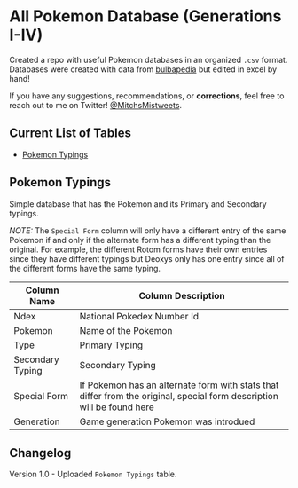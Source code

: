 # All Pokemon Database (Generations I-IV)

Created a repo with useful Pokemon databases in an organized `.csv` format. Databases were created with data from [bulbapedia](https://bulbapedia.bulbagarden.net/wiki/List_of_Pok%C3%A9mon_by_National_Pok%C3%A9dex_number) but edited in excel by hand!

If you have any suggestions, recommendations, or **corrections**, feel free to reach out to me on Twitter! [@MitchsMistweets](https://www.twitter.com/MitchsMistweets).

## Current List of Tables

- [Pokemon Typings](#pokemon-typings)

## Pokemon Typings

Simple database that has the Pokemon and its Primary and Secondary typings. 

*NOTE:* The `Special Form` column will only have a different entry of the same Pokemon if and only if the alternate form has a different typing than the original. For example, the different Rotom forms have their own entries since they have different typings but Deoxys only has one entry since all of the different forms have the same typing.

| Column Name      | Column Description                                                                                                     |
|------------------|------------------------------------------------------------------------------------------------------------------------|
| Ndex             | National Pokedex Number Id.                                                                                            |
| Pokemon          | Name of the Pokemon                                                                                                    |
| Type             | Primary Typing                                                                                                         |
| Secondary Typing | Secondary Typing                                                                                                       |
| Special Form     | If Pokemon has an alternate form with stats that differ from the original, special form description will be found here |
| Generation       | Game generation Pokemon was introdued                                                                                      |

## Changelog

Version 1.0 - Uploaded `Pokemon Typings` table. 
